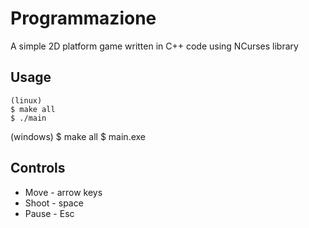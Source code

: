 # Programmazione
A simple 2D platform game written in C++ code using NCurses library

## Usage
```
(linux)
$ make all
$ ./main
```
(windows)
$ make all
$ main.exe

## Controls
* Move - arrow keys
* Shoot - space
* Pause - Esc


